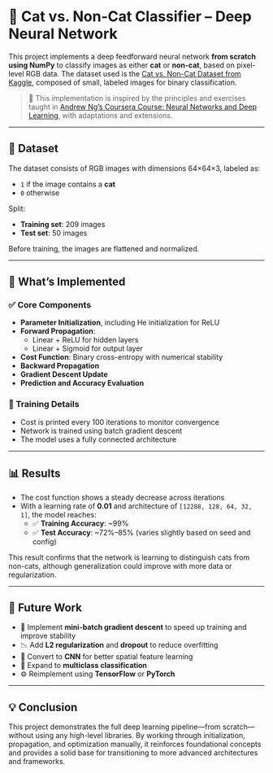 # 🧠 Cat vs. Non-Cat Classifier – Deep Neural Network

This project implements a deep feedforward neural network **from scratch using NumPy** to classify images as either **cat** or **non-cat**, based on pixel-level RGB data. The dataset used is the [Cat vs. Non-Cat Dataset from Kaggle](https://www.kaggle.com/datasets/sagar2522/cat-vs-non-cat), composed of small, labeled images for binary classification.

> 📘 This implementation is inspired by the principles and exercises taught in [Andrew Ng’s Coursera Course: Neural Networks and Deep Learning](https://www.coursera.org/learn/neural-networks-deep-learning/), with adaptations and extensions.

---

## 📁 Dataset

The dataset consists of RGB images with dimensions 64×64×3, labeled as:

- `1` if the image contains a **cat**
- `0` otherwise

Split:
- **Training set**: 209 images
- **Test set**: 50 images

Before training, the images are flattened and normalized.

---

## 🧪 What’s Implemented

### ✅ Core Components

- **Parameter Initialization**, including He initialization for ReLU
- **Forward Propagation**:
  - Linear + ReLU for hidden layers
  - Linear + Sigmoid for output layer
- **Cost Function**: Binary cross-entropy with numerical stability
- **Backward Propagation**
- **Gradient Descent Update**
- **Prediction and Accuracy Evaluation**

### 🧩 Training Details

- Cost is printed every 100 iterations to monitor convergence
- Network is trained using batch gradient descent
- The model uses a fully connected architecture

---

## 📊 Results

- The cost function shows a steady decrease across iterations
- With a learning rate of **0.01** and architecture of `[12288, 128, 64, 32, 1]`, the model reaches:
  - ✅ **Training Accuracy**: ~99%
  - ✅ **Test Accuracy**: ~72%–85% (varies slightly based on seed and config)

This result confirms that the network is learning to distinguish cats from non-cats, although generalization could improve with more data or regularization.

---

## 🚀 Future Work

- 🔄 Implement **mini-batch gradient descent** to speed up training and improve stability
- 📉 Add **L2 regularization** and **dropout** to reduce overfitting
- 🧠 Convert to **CNN** for better spatial feature learning
- 🔁 Expand to **multiclass classification**
- ⚙️ Reimplement using **TensorFlow** or **PyTorch**

---


## 💡 Conclusion

This project demonstrates the full deep learning pipeline—from scratch—without using any high-level libraries. By working through initialization, propagation, and optimization manually, it reinforces foundational concepts and provides a solid base for transitioning to more advanced architectures and frameworks.
